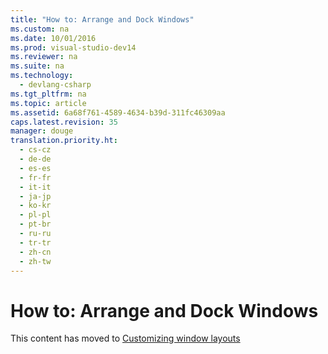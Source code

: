 ```yaml
---
title: "How to: Arrange and Dock Windows"
ms.custom: na
ms.date: 10/01/2016
ms.prod: visual-studio-dev14
ms.reviewer: na
ms.suite: na
ms.technology: 
  - devlang-csharp
ms.tgt_pltfrm: na
ms.topic: article
ms.assetid: 6a68f761-4589-4634-b39d-311fc46309aa
caps.latest.revision: 35
manager: douge
translation.priority.ht: 
  - cs-cz
  - de-de
  - es-es
  - fr-fr
  - it-it
  - ja-jp
  - ko-kr
  - pl-pl
  - pt-br
  - ru-ru
  - tr-tr
  - zh-cn
  - zh-tw
---
```

# How to: Arrange and Dock Windows
This content has moved to [Customizing window layouts](../VS_IDE/Customizing-window-layouts-in-Visual-Studio.md)
